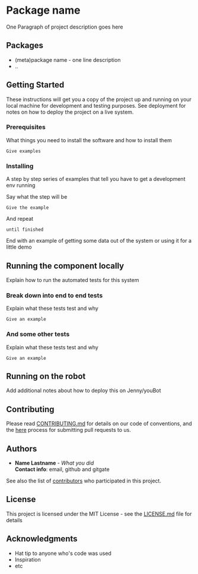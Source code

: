 # Package name

One Paragraph of project description goes here

## Packages

* (meta)package name - one line description
* ..

## Getting Started

These instructions will get you a copy of the project up and running on your local machine for development and testing purposes. See deployment for notes on how to deploy the project on a live system.

### Prerequisites

What things you need to install the software and how to install them

```
Give examples
```

### Installing

A step by step series of examples that tell you have to get a development env running

Say what the step will be

```
Give the example
```

And repeat

```
until finished
```

End with an example of getting some data out of the system or using it for a little demo

## Running the component locally

Explain how to run the automated tests for this system

### Break down into end to end tests

Explain what these tests test and why

```
Give an example
```

### And some other tests

Explain what these tests test and why

```
Give an example
```

## Running on the robot

Add additional notes about how to deploy this on Jenny/youBot

## Contributing

Please read [CONTRIBUTING.md](CONTRIBUTING.md) for details on our code of conventions, and the [here]() process for submitting pull requests to us.

## Authors

* **Name Lastname** - *What you did* <br/>
  **Contact info**: email, github and gitgate


See also the list of [contributors](https://github.com/your/project/contributors) who participated in this project.

## License

This project is licensed under the MIT License - see the [LICENSE.md](LICENSE.md) file for details

## Acknowledgments

* Hat tip to anyone who's code was used
* Inspiration
* etc
